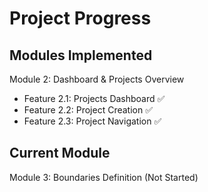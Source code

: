 # Project Progress

## Modules Implemented
Module 2: Dashboard & Projects Overview
- Feature 2.1: Projects Dashboard ✅
- Feature 2.2: Project Creation ✅
- Feature 2.3: Project Navigation ✅

## Current Module
Module 3: Boundaries Definition (Not Started)
